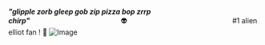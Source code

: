  ***"glipple zorb gleep gob zip pizza bop zrrp chirp"***             :alien:               #1 alien elliot fan ! :pizza:
![Image](https://github.com/user-attachments/assets/3af50e02-ef6d-41d7-ab6c-10934dcfafb6)


